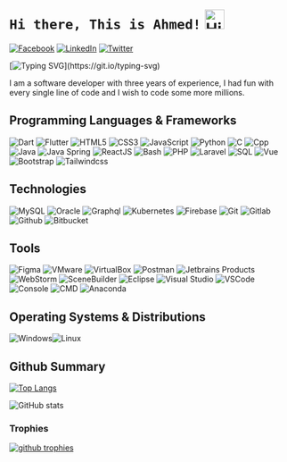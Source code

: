 # `Hi there, This is Ahmed!` <img src="https://user-images.githubusercontent.com/1303154/88677602-1635ba80-d120-11ea-84d8-d263ba5fc3c0.gif" width="35px" alt="Hi!">

[![Facebook](https://img.shields.io/badge/Facebook-%231877F2.svg?&style=flat-square&logo=facebook&logoColor=white)](https://www.facebook.com/ahmed.assar11/) 
[![LinkedIn](https://img.shields.io/badge/LinkedIn-%230077B5.svg?&style=flat-square&logo=linkedin&logoColor=white)](https://www.linkedin.com/in/ahmed-assar-59181622n/)
[![Twitter](https://img.shields.io/badge/Twitter-%231877F2.svg?&style=flat-square&logo=twitter&logoColor=white)](https://twitter.com/thisis_ahmed__)

[![Typing SVG](https://readme-typing-svg.herokuapp.com?font=comfortaa&color=00EE00&size=24&width=500&lines=Software+Engineer;Competitive+Programmer;Full+stack+web-developer!;Nice+to+meet+you...)](https://git.io/typing-svg)


I am a software developer with three years of experience, I had fun with every single line of code and I wish to code some more millions.
## Programming Languages & Frameworks

![Dart](https://img.icons8.com/color/35/dart.png)
![Flutter](https://img.icons8.com/color/35/flutter.png)
![HTML5](https://img.icons8.com/color/35/html-5.png)
![CSS3](https://img.icons8.com/color/35/css3.png)
![JavaScript](https://img.icons8.com/color/35/javascript.png)
![Python](https://img.icons8.com/color/35/python--v1.png)
![C](https://img.icons8.com/color/35/c-programming.png)
![Cpp](https://img.icons8.com/color/35/c-plus-plus-logo.png)
![Java](https://img.icons8.com/color/35/java-coffee-cup-logo--v1.png)
![Java Spring](https://img.icons8.com/?id=90519&size=35)
![ReactJS](https://img.icons8.com/plasticine/35/react.png)
![Bash](https://img.icons8.com/plasticine/35/bash.png)
![PHP](https://img.icons8.com/officexs/35/php-logo.png)
![Laravel](https://img.icons8.com/fluency/35/laravel.png)
![SQL](https://img.icons8.com/external-soft-fill-juicy-fish/35/external-sql-coding-and-development-soft-fill-soft-fill-juicy-fish.png)
![Vue](https://img.icons8.com/color/35/null/vue-js.png)
![Bootstrap](https://img.icons8.com/color/36/null/bootstrap.png)
![Tailwindcss](https://img.icons8.com/color/36/null/tailwindcss.png)

<!-- nosql sqlite vuejs -->

## Technologies

![MySQL](https://img.icons8.com/?id=UFXRpPFebwa2&size=35) 
![Oracle](https://img.icons8.com/color/35/oracle-logo.png)
![Graphql](https://img.icons8.com/color/35/null/graphql.png)
![Kubernetes](https://img.icons8.com/color/35/kubernetes.png)
![Firebase](https://img.icons8.com/?id=62452&size=35&color=000000)
![Git](https://img.icons8.com/color/35/git.png)
![Gitlab](https://img.icons8.com/color/35/gitlab.png)
![Github](https://img.icons8.com/?id=52539&size=35)
![Bitbucket](https://img.icons8.com/color/35/bitbucket.png)

## Tools

![Figma](https://img.icons8.com/?id=8gfeOoqrHqJU&size=35)
![VMware](https://img.icons8.com/?id=mkkp6yt38FVq&size=35)
![VirtualBox](https://img.icons8.com/?id=38792&size=35)
![Postman](https://img.icons8.com/external-tal-revivo-color-tal-revivo/35/external-postman-is-the-only-complete-api-development-environment-logo-color-tal-revivo.png)
![Jetbrains Products](https://img.icons8.com/color/35/jetbrains.png)
![WebStorm](https://img.icons8.com/?id=32sNCVhNAx9Y&size=35)
![SceneBuilder](https://img.icons8.com/?id=BZz399uT6eo0&size=35&color=000000)
![Eclipse](https://img.icons8.com/office/35/java-eclipse.png)
![Visual Studio](https://img.icons8.com/?id=y7WGoWNuIWac&size=35)
![VSCode](https://img.icons8.com/color/35/visual-studio-code-2019.png)
![Console](https://img.icons8.com/color/35/console.png)
![CMD](https://img.icons8.com/?id=19291&size=35)
![Anaconda](https://img.icons8.com/fluency/35/anaconda--v2.png)

## Operating Systems & Distributions

![Windows](https://img.icons8.com/color/35/windows-10.png)![Linux](https://img.icons8.com/color/35/linux.png)

## Github Summary

[![Top Langs](https://github-readme-stats.vercel.app/api/top-langs/?username=ahmed-72&layout=compact&theme=chartreuse-dark&count_private=true&langs_count=10)](https://github.com/anuraghazra/github-readme-stats)

![GitHub stats](https://github-readme-stats.vercel.app/api?username=ahmed-72&count_private=true&show_icons=true&theme=chartreuse-dark)


### Trophies
<a href="https://github.com/ryo-ma/github-profile-trophy">
    <img alt="github trophies" src="https://github-profile-trophy.vercel.app/?username=ahmed-72&theme=darkhub&no-frame=true&column=10">
</a>
